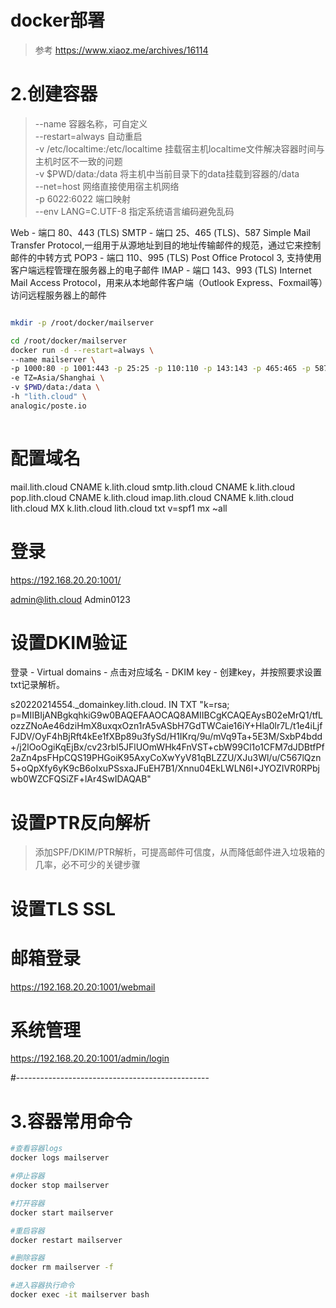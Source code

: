 # docker部署
> 参考 https://www.xiaoz.me/archives/16114
 

# 2.创建容器
> --name 容器名称，可自定义  
> --restart=always 自动重启  
> -v /etc/localtime:/etc/localtime 挂载宿主机localtime文件解决容器时间与主机时区不一致的问题  
> -v $PWD/data:/data 将主机中当前目录下的data挂载到容器的/data  
> --net=host 网络直接使用宿主机网络  
> -p 6022:6022 端口映射  
> --env LANG=C.UTF-8  指定系统语言编码避免乱码

Web  - 端口 80、443 (TLS)
SMTP - 端口 25、465 (TLS)、587		Simple Mail Transfer Protocol,一组用于从源地址到目的地址传输邮件的规范，通过它来控制邮件的中转方式
POP3 - 端口 110、995 (TLS)		Post Office Protocol 3, 支持使用客户端远程管理在服务器上的电子邮件
IMAP - 端口 143、993 (TLS)		Internet Mail Access Protocol，用来从本地邮件客户端（Outlook Express、Foxmail等）访问远程服务器上的邮件

``` bash

mkdir -p /root/docker/mailserver

cd /root/docker/mailserver
docker run -d --restart=always \
--name mailserver \
-p 1000:80 -p 1001:443 -p 25:25 -p 110:110 -p 143:143 -p 465:465 -p 587:587 -p 993:993 -p 995:995 \
-e TZ=Asia/Shanghai \
-v $PWD/data:/data \
-h "lith.cloud" \
analogic/poste.io
 


```

# 配置域名
mail.lith.cloud	CNAME	k.lith.cloud
smtp.lith.cloud	CNAME	k.lith.cloud
pop.lith.cloud	CNAME	k.lith.cloud
imap.lith.cloud	CNAME	k.lith.cloud
lith.cloud		MX	k.lith.cloud
lith.cloud		txt	v=spf1 mx ~all

# 登录
https://192.168.20.20:1001/

admin@lith.cloud
Admin0123


# 设置DKIM验证
登录 - Virtual domains - 点击对应域名 - DKIM key - 创建key，并按照要求设置txt记录解析。

s20220214554._domainkey.lith.cloud. IN TXT "k=rsa; p=MIIBIjANBgkqhkiG9w0BAQEFAAOCAQ8AMIIBCgKCAQEAysB02eMrQ1/tfLozzZNoAe46dziHmX8uxqxOzn1rA5vASbH7GdTWCaie16iY+Hla0lr7L/t1e4iLjfFJDV/OyF4hBjRft4kEe1fXBp89u3fySd/H1IKrq/9u/mVq9Ta+5E3M/SxbP4bdd+/j2lOoOgiKqEjBx/cv23rbl5JFlUOmWHk4FnVST+cbW99Cl1o1CFM7dJDBtfPf2aZn4psFHpCQS19PHGoiK95AxyCoXwYyV81qBLZZU/XJu3Wl/u/C567lQzn5+oQpXfy6yK9cB6oIxuPSsxaJFuEH7B1/Xnnu04EkLWLN6I+JYOZIVR0RPbjwb0WZCFQSiZF+lAr4SwIDAQAB"

# 设置PTR反向解析
> 添加SPF/DKIM/PTR解析，可提高邮件可信度，从而降低邮件进入垃圾箱的几率，必不可少的关键步骤


# 设置TLS SSL

# 邮箱登录
https://192.168.20.20:1001/webmail

# 系统管理
https://192.168.20.20:1001/admin/login


#------------------------------------------------
# 3.容器常用命令

``` bash
#查看容器logs
docker logs mailserver

#停止容器
docker stop mailserver

#打开容器
docker start mailserver

#重启容器
docker restart mailserver

#删除容器
docker rm mailserver -f

#进入容器执行命令
docker exec -it mailserver bash
```
 


 
